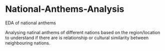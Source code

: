 # National-Anthems-Analysis
EDA of national anthems

Analysing natinal anthems of different nations based on the region/location to understand if there are is relationship or cultural similarity between 
neighbouring nations.
